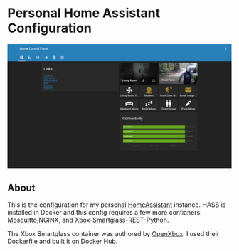 # Personal Home Assistant Configuration

![alt text](hass.png "Home Assistant Screenshot")

## About
This is the configuration for my personal [HomeAssistant](https://www.home-assistant.io) instance. HASS is installed in Docker and this config requires a few more contianers. [Mosquitto](https://hub.docker.com/_/eclipse-mosquitto),[NGINX](https://hub.docker.com/_/nginx), and [Xbox-Smartglass-REST-Python](https://hub.docker.com/r/williamson10/xbox-smartglass-rest-python).

The Xbox Smartglass container was authored by [OpenXbox](https://github.com/OpenXbox/xbox-smartglass-rest-python). I used their Dockerfile and built it on Docker Hub.